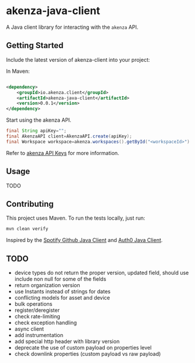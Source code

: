 # akenza-java-client

A Java client library for interacting with the `akenza` API.

## Getting Started

Include the latest version of akenza-client into your project:

In Maven:

```xml

<dependency>
    <groupId>io.akenza.client</groupId>
    <artifactId>akenza-java-client</artifactId>
    <version>0.0.1</version>
</dependency>
```

Start using the akenza API.

```java
final String apiKey="";
final AkenzaAPI client=AkenzaAPI.create(apiKey);
final Workspace workspace=akenza.workspaces().getById("<workspaceId>").execute();
```

Refer to [akenza API Keys](https://docs.akenza.io/api-reference/api-documentation#api-keys) for more information.

## Usage

TODO

## Contributing

This project uses Maven. To run the tests locally, just run:

```bash
mvn clean verify
```

Inspired by the [Spotify Github Java Client](https://github.com/spotify/github-java-client/)
and [Auth0 Java Client](https://github.com/auth0/auth0-java).

## TODO

- device types do not return the proper version, updated field, should use include non null for some of the fields
- return organization version
- use Instants instead of strings for dates
- conflicting models for asset and device
- bulk operations
- register/deregister
- check rate-limiting
- check exception handling
- async client
- add instrumentation
- add special http header with library version
- deprecate the use of custom payload on properties level
- check downlink properties (custom payload vs raw payload)
